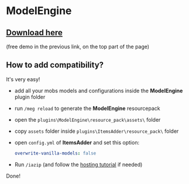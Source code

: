 # ModelEngine

## [Download here](https://www.spigotmc.org/resources/conxeptworks-model-engine%E2%80%94ultimate-entity-model-manager-1-14-1-17-1.79477/)

\(free demo in the previous link, on the top part of the page\)

## How to add compatibility?

It's very easy!

* add all your mobs models and configurations inside the **ModelEngine** plugin folder
* run `/meg reload` to generate the **ModelEngine** resourcepack
* open the `plugins\ModelEngine\resource_pack\assets\` folder
* copy `assets` folder inside `plugins\ItemsAdder\resource_pack\` folder
* open `config.yml` of **ItemsAdder** and set this option:

  ```yaml
  overwrite-vanilla-models: false
  ```

* Run `/iazip` \(and follow the [hosting tutorial](../../plugin-usage/resourcepack-hosting/) if needed\)

Done!


